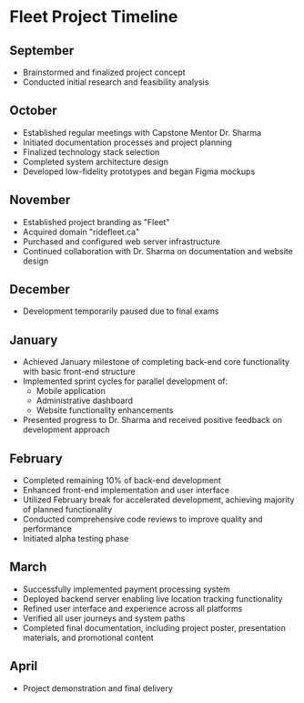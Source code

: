 # Fleet Project Timeline

## September
- Brainstormed and finalized project concept
- Conducted initial research and feasibility analysis

## October
- Established regular meetings with Capstone Mentor Dr. Sharma
- Initiated documentation processes and project planning
- Finalized technology stack selection
- Completed system architecture design
- Developed low-fidelity prototypes and began Figma mockups

## November
- Established project branding as "Fleet"
- Acquired domain "ridefleet.ca"
- Purchased and configured web server infrastructure
- Continued collaboration with Dr. Sharma on documentation and website design

## December
- Development temporarily paused due to final exams

## January
- Achieved January milestone of completing back-end core functionality with basic front-end structure
- Implemented sprint cycles for parallel development of:
  - Mobile application
  - Administrative dashboard
  - Website functionality enhancements
- Presented progress to Dr. Sharma and received positive feedback on development approach

## February
- Completed remaining 10% of back-end development
- Enhanced front-end implementation and user interface
- Utilized February break for accelerated development, achieving majority of planned functionality
- Conducted comprehensive code reviews to improve quality and performance
- Initiated alpha testing phase

## March
- Successfully implemented payment processing system
- Deployed backend server enabling live location tracking functionality
- Refined user interface and experience across all platforms
- Verified all user journeys and system paths
- Completed final documentation, including project poster, presentation materials, and promotional content

## April
- Project demonstration and final delivery 